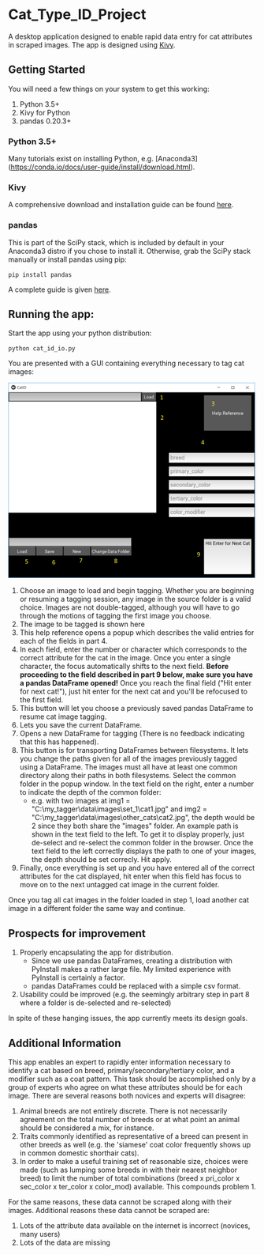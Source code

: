 # Cat_Type_ID_Project
A desktop application designed to enable rapid data entry for cat attributes in scraped images. The app is designed using [Kivy](https://kivy.org/#home).

## Getting Started
You will need a few things on your system to get this working:

1. Python 3.5+
2. Kivy for Python
3. pandas 0.20.3+

### Python 3.5+
Many tutorials exist on installing Python, e.g. [Anaconda3] (https://conda.io/docs/user-guide/install/download.html).

### Kivy
A comprehensive download and installation guide can be found [here](https://kivy.org/#download).

### pandas
This is part of the SciPy stack, which is included by default in your Anaconda3 distro if you chose to install it. Otherwise, grab the SciPy stack manually or install pandas using pip:
```
pip install pandas
```
A complete guide is given [here](https://pandas.pydata.org/pandas-docs/stable/install.html).


## Running the app:
Start the app using your python distribution:
```
python cat_id_io.py
```
You are presented with a GUI containing everything necessary to tag cat images:

<img src="tutorial_images_cat_ID_io/cat_io_2.png" width="501" height="395">

1. Choose an image to load and begin tagging. Whether you are beginning or resuming a tagging session, any image in the source folder is a valid choice. Images are not double-tagged, although you will have to go through the motions of tagging the first image you choose.
2. The image to be tagged is shown here
3. This help reference opens a popup which describes the valid entries for each of the fields in part 4. 
4. In each field, enter the number or character which corresponds to the correct attribute for the cat in the image. Once you enter a single character, the focus automatically shifts to the next field. **Before proceeding to the field described in part 9 below, make sure you have a pandas DataFrame opened!** Once you reach the final field ("Hit enter for next cat!"), just hit enter for the next cat and you'll be refocused to the first field.
5. This button will let you choose a previously saved pandas DataFrame to resume cat image tagging.
6. Lets you save the current DataFrame.
7. Opens a new DataFrame for tagging (There is no feedback indicating that this has happened).
8. This button is for transporting DataFrames between filesystems. It lets you change the paths given for all of the images previously tagged using a DataFrame. The images must all have at least one common directory along their paths in both filesystems. Select the common folder in the popup window. In the text field on the right, enter a number to indicate the depth of the common folder:
   - e.g. with two images at img1 = "C:\my_tagger\data\images\set_1\cat1.jpg" and img2 = "C:\my_tagger\data\images\other_cats\cat2.jpg", the depth would be 2 since they both share the "images" folder.
   An example path is shown in the text field to the left. To get it to display properly, just de-select and re-select the common folder in the browser. Once the text field to the left correctly displays the path to one of your images, the depth should be set correcly. Hit apply.
9. Finally, once everything is set up and you have entered all of the correct attributes for the cat displayed, hit enter when this field has focus to move on to the next untagged cat image in the current folder.

Once you tag all cat images in the folder loaded in step 1, load another cat image in a different folder the same way and continue.

## Prospects for improvement
1. Properly encapsulating the app for distribution.
   - Since we use pandas DataFrames, creating a distribution with PyInstall makes a rather large file. My limited experience with PyInstall is certainly a factor. 
   - pandas DataFrames could be replaced with a simple csv format.
2. Usability could be improved (e.g. the seemingly arbitrary step in part 8 where a folder is de-selected and re-selected)

In spite of these hanging issues, the app currently meets its design goals.

## Additional Information
This app enables an expert to rapidly enter information necessary to identify a cat based on breed, primary/secondary/tertiary color, and a modifier such as a coat pattern. This task should be accomplished only by a group of experts who agree on what these attributes should be for each image. There are several reasons both novices and experts will disagree:
1. Animal breeds are not entirely discrete. There is not necessarily agreement on the total number of breeds or at what point an animal should be considered a mix, for instance.
2. Traits commonly identified as representative of a breed can present in other breeds as well (e.g. the 'siamese' coat color frequently shows up in common domestic shorthair cats).
3. In order to make a useful training set of reasonable size, choices were made (such as lumping some breeds in with their nearest neighbor breed) to limit the number of total combinations (breed x pri_color x sec_color x ter_color x color_mod) available. This compounds problem 1.

For the same reasons, these data cannot be scraped along with their images. Additional reasons these data cannot be scraped are:
1. Lots of the attribute data available on the internet is incorrect (novices, many users)
2. Lots of the data are missing


